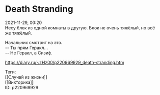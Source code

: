 Death Stranding
================

   
 2021-11-29, 00:20   
  Несу блок из одной комнаты в другую. Блок не очень тяжёлый, но всё же тяжёлый.   
   
 Начальник смотрит на это.   
 -- Ты прям Геракл...   
 -- Не Геракл, а Сизиф.   
    
 <https://diary.ru/~zHz00/p220969929_death-stranding.htm>   
   
 Теги:   
 [[Случай из жизни]]   
 [[Викторика]]   
 ID: p220969929